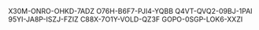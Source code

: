 X30M-ONRO-OHKD-7ADZ
O76H-B6F7-PJI4-YQBB
Q4VT-QVQ2-09BJ-1PAI
95YI-JA8P-ISZJ-FZIZ
C88X-7O1Y-VOLD-QZ3F
GOPO-0SGP-LOK6-XXZI
